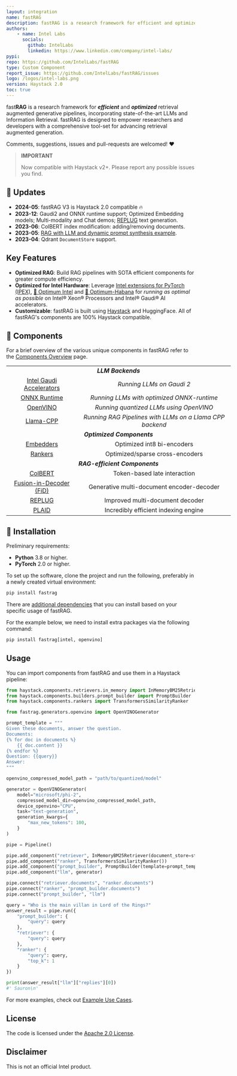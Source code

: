 ```yaml
---
layout: integration
name: fastRAG
description: fastRAG is a research framework for efficient and optimized retrieval augmented generative pipelines
authors:
    - name: Intel Labs
      socials:
        github: IntelLabs
        linkedin: https://www.linkedin.com/company/intel-labs/
pypi:
repo: https://github.com/IntelLabs/fastRAG
type: Custom Component
report_issue: https://github.com/IntelLabs/fastRAG/issues
logo: /logos/intel-labs.png
version: Haystack 2.0
toc: true
---
```


fast**RAG** is a research framework for ***efficient*** and ***optimized*** retrieval augmented generative pipelines,
incorporating state-of-the-art LLMs and Information Retrieval. fastRAG is designed to empower researchers and developers
with a comprehensive tool-set for advancing retrieval augmented generation.

Comments, suggestions, issues and pull-requests are welcomed! ❤️

> **IMPORTANT**
> 
> Now compatible with Haystack v2+. Please report any possible issues you find.

## 📣 Updates

- **2024-05**: fastRAG V3 is Haystack 2.0 compatible 🔥
- **2023-12**: Gaudi2 and ONNX runtime support; Optimized Embedding models; Multi-modality and Chat demos; [REPLUG](https://arxiv.org/abs/2301.12652) text generation.
- **2023-06**: ColBERT index modification: adding/removing documents.
- **2023-05**: [RAG with LLM and dynamic prompt synthesis example](https://github.com/IntelLabs/fastRAG/blob/main/examples/rag-prompt-hf.ipynb).
- **2023-04**: Qdrant `DocumentStore` support.

## Key Features

- **Optimized RAG**: Build RAG pipelines with SOTA efficient components for greater compute efficiency.
- **Optimized for Intel Hardware**: Leverage [Intel extensions for PyTorch (IPEX)](https://github.com/intel/intel-extension-for-pytorch), [🤗 Optimum Intel](https://github.com/huggingface/optimum-intel) and [🤗 Optimum-Habana](https://github.com/huggingface/optimum-habana) for *running as optimal as possible* on Intel® Xeon® Processors and Intel® Gaudi® AI accelerators.
- **Customizable**: fastRAG is built using [Haystack](https://github.com/deepset-ai/haystack) and HuggingFace. All of fastRAG's components are 100% Haystack compatible.

## 🚀 Components

For a brief overview of the various unique components in fastRAG refer to the [Components Overview](https://github.com/IntelLabs/fastRAG/blob/main/components.md) page.

<div class="tg-wrap" align="center">
<table style="undefined;table-layout: fixed; width: 600px; text-align: center;">
<colgroup>
<!-- <col style="width: 229px"> -->
<!-- <col style="width: 238px"> -->
</colgroup>
<tbody>
  <tr>
    <td colspan="2"><strong><em>LLM Backends</em></td>
  </tr>
  <tr>
    <td><a href="https://github.com/IntelLabs/fastRAG/blob/main/components.md#fastrag-running-llms-with-habana-gaudi-(dl1)-and-gaudi-2">Intel Gaudi Accelerators</a></td>
    <td><em>Running LLMs on Gaudi 2</td>
  </tr>
  <tr>
    <td><a href="https://github.com/IntelLabs/fastRAG/blob/main/components.md#fastrag-running-llms-with-onnx-runtime">ONNX Runtime</a></td>
    <td><em>Running LLMs with optimized ONNX-runtime</td>
  </tr>
  <tr>
    <td><a href="https://github.com/IntelLabs/fastRAG/blob/main/components.md#fastrag-running-quantized-llms-using-openvino">OpenVINO</a></td>
    <td><em>Running quantized LLMs using OpenVINO</td>
  </tr>
  <tr>
    <td><a href="https://github.com/IntelLabs/fastRAG/blob/main/components.md#fastrag-running-rag-pipelines-with-llms-on-a-llama-cpp-backend">Llama-CPP</a></td>
    <td><em>Running RAG Pipelines with LLMs on a Llama CPP backend</td>
  </tr>
  <tr>
    <td colspan="2"><strong><em>Optimized Components</em></td>
  </tr>
  <tr>
    <td><a href="https://github.com/IntelLabs/fastRAG/blob/main/scripts/optimizations/embedders/README.md">Embedders</a></td>
    <td>Optimized int8 bi-encoders</td>
  </tr>
  <tr>
    <td><a href="https://github.com/IntelLabs/fastRAG/blob/main/scripts/optimizations/reranker_quantization/quantization.md">Rankers</a></td>
    <td>Optimized/sparse cross-encoders</td>
  </tr>
  <tr>
    <td colspan="2"><strong><em>RAG-efficient Components</em></td>
  </tr>
  <tr>
    <td><a href="https://github.com/IntelLabs/fastRAG/blob/main/components.md#ColBERT-v2-with-PLAID-Engine">ColBERT</a></td>
    <td>Token-based late interaction</td>
  </tr>
  <tr>
    <td><a href="https://github.com/IntelLabs/fastRAG/blob/main/components.md#Fusion-In-Decoder">Fusion-in-Decoder (FiD)</a></td>
    <td>Generative multi-document encoder-decoder</td>
  </tr>
  <tr>
    <td><a href="https://github.com/IntelLabs/fastRAG/blob/main/components.md#REPLUG">REPLUG</a></td>
    <td>Improved multi-document decoder</td>
  </tr>
  <tr>
    <td><a href="https://github.com/IntelLabs/fastRAG/blob/main/components.md#ColBERT-v2-with-PLAID-Engine">PLAID</a></td>
    <td>Incredibly efficient indexing engine</td>
  </tr>
</tbody>
</table></div>

## 📍 Installation

Preliminary requirements:

- **Python** 3.8 or higher.
- **PyTorch** 2.0 or higher.

To set up the software, clone the project and run the following, preferably in a newly created virtual environment:

```bash
pip install fastrag
```

There are [additional dependencies](https://github.com/IntelLabs/fastRAG?tab=readme-ov-file#extra-packages) that you can install based on your specific usage of fastRAG.

For the example below, we need to install extra packages via the following command:

```bash
pip install fastrag[intel, openvino]
```

## Usage

You can import components from fastRAG and use them in a Haystack pipeline:

```python
from haystack.components.retrievers.in_memory import InMemoryBM25Retriever
from haystack.components.builders.prompt_builder import PromptBuilder
from haystack.components.rankers import TransformersSimilarityRanker

from fastrag.generators.openvino import OpenVINOGenerator

prompt_template = """
Given these documents, answer the question.
Documents:
{% for doc in documents %}
    {{ doc.content }}
{% endfor %}
Question: {{query}}
Answer:
"""

openvino_compressed_model_path = "path/to/quantized/model"

generator = OpenVINOGenerator(
    model="microsoft/phi-2",
    compressed_model_dir=openvino_compressed_model_path,
    device_openvino="CPU",
    task="text-generation",
    generation_kwargs={
        "max_new_tokens": 100,
    }
)

pipe = Pipeline()

pipe.add_component("retriever", InMemoryBM25Retriever(document_store=store))
pipe.add_component("ranker", TransformersSimilarityRanker())
pipe.add_component("prompt_builder", PromptBuilder(template=prompt_template))
pipe.add_component("llm", generator)

pipe.connect("retriever.documents", "ranker.documents")
pipe.connect("ranker", "prompt_builder.documents")
pipe.connect("prompt_builder", "llm")

query = "Who is the main villan in Lord of the Rings?"
answer_result = pipe.run({
    "prompt_builder": {
        "query": query
    },
    "retriever": {
        "query": query
    },
    "ranker": {
        "query": query,
        "top_k": 1
    }
})

print(answer_result["llm"]["replies"][0])
#' Sauron\n'
```

For more examples, check out [Example Use Cases](https://github.com/IntelLabs/fastRAG/blob/main/examples.md). 

## License

The code is licensed under the [Apache 2.0 License](https://github.com/IntelLabs/fastRAG/blob/main/LICENSE).

## Disclaimer

This is not an official Intel product.
